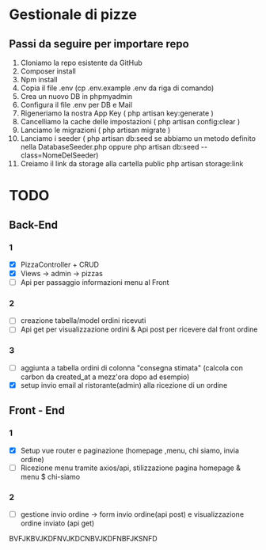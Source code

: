 # Gestionale di pizze

## Passi da seguire per importare repo
1. Cloniamo la repo esistente da GitHub 
2. Composer install
3. Npm install
4. Copia il file .env (cp .env.example .env da riga di comando)
5. Crea un nuovo DB in phpmyadmin
6. Configura il file .env per DB e Mail
7. Rigeneriamo la nostra App Key ( php artisan key:generate )
8. Cancelliamo la cache delle impostazioni ( php artisan config:clear )
9. Lanciamo le migrazioni ( php artisan migrate )
10. Lanciamo i seeder ( php artisan db:seed se abbiamo un metodo definito nella
DatabaseSeeder.php oppure php artisan db:seed --class=NomeDelSeeder)
11. Creiamo il link da storage alla cartella public php artisan storage:link

# TODO

## Back-End
### 1
- [x] PizzaController + CRUD
- [x] Views -> admin -> pizzas
- [ ] Api per passaggio informazioni menu al Front

### 2
- [ ] creazione tabella/model ordini ricevuti
- [ ] Api get per visualizzazione ordini & Api post per ricevere dal front ordine

### 3
- [ ] aggiunta a tabella ordini di colonna "consegna stimata" (calcola con carbon da created_at a mezz'ora dopo ad esempio)
- [x] setup invio email al ristorante(admin) alla ricezione di un ordine

## Front - End

### 1
- [x] Setup vue router e paginazione (homepage ,menu, chi siamo, invia ordine)
- [ ] Ricezione menu tramite axios/api, stilizzazione pagina homepage & menu $ chi-siamo

### 2
- [ ] gestione invio ordine -> form invio ordine(api post) e visualizzazione ordine inviato (api get)

BVFJKBVJKDFNVJKDCNBVJKDFNBFJKSNFD

